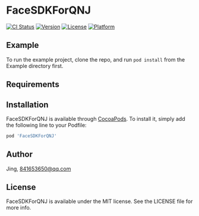 # FaceSDKForQNJ

[![CI Status](https://img.shields.io/travis/Jing/FaceSDKForQNJ.svg?style=flat)](https://travis-ci.org/Jing/FaceSDKForQNJ)
[![Version](https://img.shields.io/cocoapods/v/FaceSDKForQNJ.svg?style=flat)](https://cocoapods.org/pods/FaceSDKForQNJ)
[![License](https://img.shields.io/cocoapods/l/FaceSDKForQNJ.svg?style=flat)](https://cocoapods.org/pods/FaceSDKForQNJ)
[![Platform](https://img.shields.io/cocoapods/p/FaceSDKForQNJ.svg?style=flat)](https://cocoapods.org/pods/FaceSDKForQNJ)

## Example

To run the example project, clone the repo, and run `pod install` from the Example directory first.

## Requirements

## Installation

FaceSDKForQNJ is available through [CocoaPods](https://cocoapods.org). To install
it, simply add the following line to your Podfile:

```ruby
pod 'FaceSDKForQNJ'
```

## Author

Jing, 841653650@qq.com

## License

FaceSDKForQNJ is available under the MIT license. See the LICENSE file for more info.
